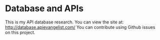 # Database and APIs
This is my API database research.
You can view the site at: http://database.apievangelist.com/
You can contribute using Github issues on this project.
